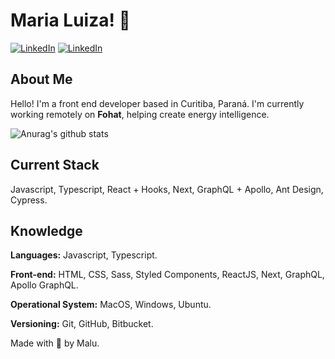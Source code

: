 # Maria Luiza! 🌱

[![LinkedIn](https://img.shields.io/static/v1?label=Portfolio&message=%20&color=pink&style=flat-square&logoColor=white)](https://comarialuiza.netlify.app/)
[![LinkedIn](https://img.shields.io/static/v1?label=LinkedIn&message=%20&color=pink&logo=LinkedIn&style=flat-square&logoColor=white)](https://www.linkedin.com/in/marialuizacoelho/)

## About Me
Hello! I'm a front end developer based in Curitiba, Paraná. I'm currently working remotely on **Fohat**, helping create energy intelligence.

![Anurag's github stats](https://github-readme-stats.vercel.app/api?username=comarialuiza&show_icons=true&theme=dracula)

## Current Stack
Javascript, Typescript, React + Hooks, Next, GraphQL + Apollo, Ant Design, Cypress.

## Knowledge

**Languages:** 
Javascript, Typescript.

**Front-end:**
HTML, CSS, Sass, Styled Components, ReactJS, Next, GraphQL, Apollo GraphQL.

**Operational System:**
MacOS, Windows, Ubuntu.

**Versioning:**
Git, GitHub, Bitbucket.

Made with 💖 by Malu.
